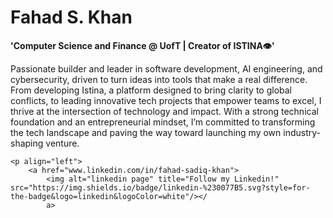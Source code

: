 # Fahad S. Khan

**'Computer Science and Finance @ UofT | Creator of ISTINA👁'**

Passionate builder and leader in software development, AI engineering, and cybersecurity, driven to turn ideas into tools that make a real difference. From developing Istina, a platform designed to bring clarity to global conflicts, to leading innovative tech projects that empower teams to excel, I thrive at the intersection of technology and impact. With a strong technical foundation and an entrepreneurial mindset, I’m committed to transforming the tech landscape and paving the way toward launching my own industry-shaping venture.

    <p align="left">
        <a href="www.linkedin.com/in/fahad-sadiq-khan">
            <img alt="linkedin page" title="Follow my Linkedin!" src="https://img.shields.io/badge/linkedin-%230077B5.svg?style=for-the-badge&logo=linkedin&logoColor=white"/></
            a>